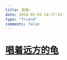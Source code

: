 ```yaml
---
title: 友链~
date: 2018-05-03 14:17:53
type: "friend"
comments: false
---
```


# [唱着远方的龟](http://javinjunfeng.top)


